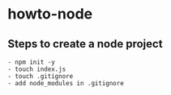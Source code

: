 # howto-node

## Steps to create a node project

```
- npm init -y
- touch index.js
- touch .gitignore
- add node_modules in .gitignore
```
